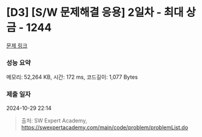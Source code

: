 # [D3] [S/W 문제해결 응용] 2일차 - 최대 상금 - 1244 

[문제 링크](https://swexpertacademy.com/main/code/problem/problemDetail.do?contestProbId=AV15Khn6AN0CFAYD) 

### 성능 요약

메모리: 52,264 KB, 시간: 172 ms, 코드길이: 1,077 Bytes

### 제출 일자

2024-10-29 22:14



> 출처: SW Expert Academy, https://swexpertacademy.com/main/code/problem/problemList.do